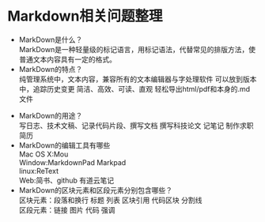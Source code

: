 # Markdown相关问题整理
- MarkDown是什么？  
 MarkDown是一种轻量级的标记语言，用标记语法，代替常见的排版方法，使普通文本内容具有一定的格式。
- MarkDown的特点？  
纯管理系统中，文本内容，兼容所有的文本编辑器与字处理软件 
可以放到版本中，追踪历史变更 
简洁、高效、可读、直观 
轻松导出html/pdf和本身的.md文件
+ MarkDown的用途？  
写日志、技术文稿、记录代码片段、撰写文档 撰写科技论文 记笔记 制作求职简历
+ MarkDown的编辑工具有哪些  
Mac OS X:Mou  
Window:MarkdownPad Markpad  
linux:ReText    
Web:简书、github 有道云笔记
+ MarkDown的区块元素和区段元素分别包含哪些？  
区块元素：段落和换行 标题 列表 区块引用 代码区块 分割线  
区段元素：链接 图片 代码 强调